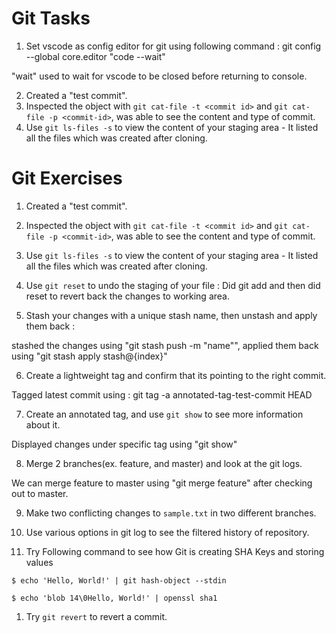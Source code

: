 # Git Tasks

1. Set vscode as config editor for git using following command : 
git config --global core.editor "code --wait"

"wait" used to wait for vscode to be closed before returning to console.

2. Created a "test commit". 
3. Inspected the object with `git cat-file -t <commit id>` and `git cat-file -p <commit-id>`, was able to see the content and type of commit.
4. Use `git ls-files -s` to view the content of your staging area - It listed all the files which was created after cloning.

# Git Exercises


1. Created a "test commit". 
2. Inspected the object with `git cat-file -t <commit id>` and `git cat-file -p <commit-id>`, was able to see the content and type of commit.
3. Use `git ls-files -s` to view the content of your staging area - It listed all the files which was created after cloning.

4. Use `git reset` to undo the staging of your file : Did git add and then did reset to revert back the changes to working area.

5. Stash your changes with a unique stash name, then unstash and apply them back : 

stashed the changes using "git stash push -m "name"", applied them back using "git stash apply stash@{index}"

6. Create a lightweight tag and confirm that its pointing to the right commit.

Tagged latest commit using : git tag -a annotated-tag-test-commit HEAD


7. Create an annotated tag, and use `git show` to see more information about it.

Displayed changes under specific tag using  "git show"

8. Merge 2 branches(ex. feature, and master) and look at the git logs.

We can merge feature to master using "git merge feature" after checking out to master.

9.  Make two conflicting changes to `sample.txt` in two different branches.


10. Use various options in git log to see the filtered history of repository.
11.  Try Following command to see how Git is creating SHA Keys and storing values
```shell
$ echo 'Hello, World!' | git hash-object --stdin
```
```shell
$ echo 'blob 14\0Hello, World!' | openssl sha1
```

1.  Try `git revert` to revert a commit.

